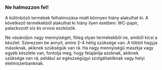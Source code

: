 ### Ne halmozzon fel!

 A különböző termékek felhalmozása miatt könnyen hiány alakulhat ki. A következő termékekből alakulhat ki hiány ilyen esetben: WC-papír, palackozott víz és orvosi eszközök. 

 Ne vásároljon nagy mennyiséget, főleg olyan termékekből ne, amiből kicsi a készlet. Szerezzen be annyit, amire 2-4 hétig szüksége van. A többit hagyja másoknak, akiknek szükségük van rá. Ha nagy mennyiségű maszkja vagy egyéb készlete van, fontolja meg, hogy felajánlja azoknak, akiknek szüksége van rá, például az egészségügyi szolgáltatóknak vagy helyi élelmiszerbanknak.
